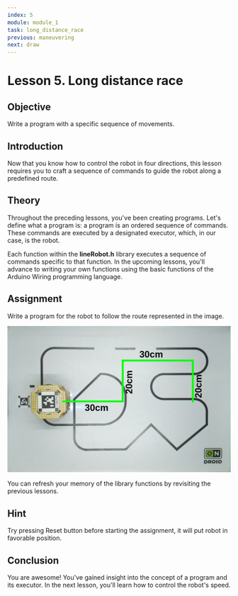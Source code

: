 ```yaml
---
index: 5
module: module_1 
task: long_distance_race
previous: maneuvering
next: draw
---
```

# Lesson 5. Long distance race

## Objective
Write a program with a specific sequence of movements.

## Introduction
Now that you know how to control the robot in four directions, this lesson requires you to craft a sequence of commands to guide the robot along a predefined route.

## Theory
Throughout the preceding lessons, you've been creating programs. Let's define what a program is: a program is an ordered sequence of commands. These commands are executed by a designated executor, which, in our case, is the robot.

Each function within the **lineRobot.h** library executes a sequence of commands specific to that function. In the upcoming lessons, you'll advance to writing your own functions using the basic functions of the Arduino Wiring programming language.

## Assignment 
Write a program for the robot to follow the route represented in the image.

![trajectory](https://github.com/autolab-fi/line-robot-curriculum/blob/main/images/module_1/trajectory.png?raw=true)

You can refresh your memory of the library functions by revisiting the previous lessons.

## Hint
Try pressing Reset button before starting the assignment, it will put robot in favorable position.

## Conclusion
You are awesome! You've gained insight into the concept of a program and its executor. In the next lesson, you'll learn how to control the robot's speed.
